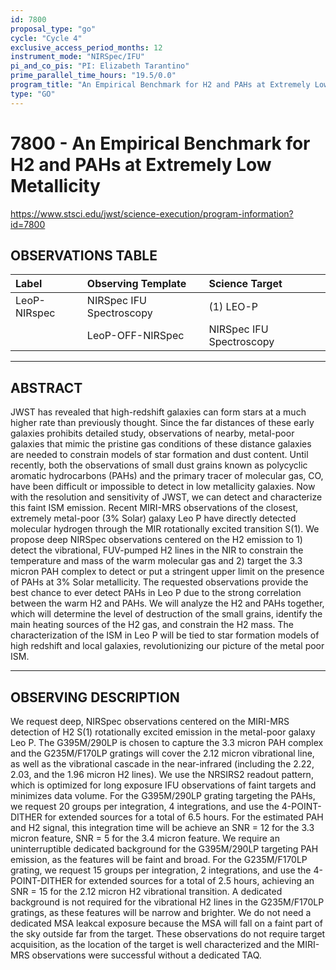 ```yaml
---
id: 7800
proposal_type: "go"
cycle: "Cycle 4"
exclusive_access_period_months: 12
instrument_mode: "NIRSpec/IFU"
pi_and_co_pis: "PI: Elizabeth Tarantino"
prime_parallel_time_hours: "19.5/0.0"
program_title: "An Empirical Benchmark for H2 and PAHs at Extremely Low Metallicity"
type: "GO"
---
```

# 7800 - An Empirical Benchmark for H2 and PAHs at Extremely Low Metallicity
https://www.stsci.edu/jwst/science-execution/program-information?id=7800
## OBSERVATIONS TABLE
| Label              | Observing Template        | Science Target |
| :----------------- | :------------------------ | :------------- |
| LeoP-NIRspec       | NIRSpec IFU Spectroscopy  | (1) LEO-P      |
| |LeoP-OFF-NIRSpec | NIRSpec IFU Spectroscopy  | (2) LEO-P-OFF  |

---

## ABSTRACT

JWST has revealed that high-redshift galaxies can form stars at a much higher rate than previously thought. Since the far distances of these early galaxies prohibits detailed study, observations of nearby, metal-poor galaxies that mimic the pristine gas conditions of these distance galaxies are needed to constrain models of star formation and dust content. Until recently, both the observations of small dust grains known as polycyclic aromatic hydrocarbons (PAHs) and the primary tracer of molecular gas, CO, have been difficult or impossible to detect in low metallicity galaxies. Now with the resolution and sensitivity of JWST, we can detect and characterize this faint ISM emission. Recent MIRI-MRS observations of the closest, extremely metal-poor (3% Solar) galaxy Leo P have directly detected molecular hydrogen through the MIR rotationally excited transition S(1). We propose deep NIRSpec observations centered on the H2 emission to 1) detect the vibrational, FUV-pumped H2 lines in the NIR to constrain the temperature and mass of the warm molecular gas and 2) target the 3.3 micron PAH complex to detect or put a stringent upper limit on the presence of PAHs at 3% Solar metallicity. The requested observations provide the best chance to ever detect PAHs in Leo P due to the strong correlation between the warm H2 and PAHs. We will analyze the H2 and PAHs together, which will determine the level of destruction of the small grains, identify the main heating sources of the H2 gas, and constrain the H2 mass. The characterization of the ISM in Leo P will be tied to star formation models of high redshift and local galaxies, revolutionizing our picture of the metal poor ISM.

---

## OBSERVING DESCRIPTION

We request deep, NIRSpec observations centered on the MIRI-MRS detection of H2 S(1) rotationally excited emission in the metal-poor galaxy Leo P. The G395M/290LP is chosen to capture the 3.3 micron PAH complex and the G235M/F170LP gratings will cover the 2.12 micron vibrational line, as well as the vibrational cascade in the near-infrared (including the 2.22, 2.03, and the 1.96 micron H2 lines). We use the NRSIRS2 readout pattern, which is optimized for long exposure IFU observations of faint targets and minimizes data volume. For the G395M/290LP grating targeting the PAHs, we request 20 groups per integration, 4 integrations, and use the 4-POINT-DITHER for extended sources for a total of 6.5 hours. For the estimated PAH and H2 signal, this integration time will be achieve an SNR = 12 for the 3.3 micron feature, SNR = 5 for the 3.4 micron feature. We require an uninterruptible dedicated background for the G395M/290LP targeting PAH emission, as the features will be faint and broad. For the G235M/F170LP grating, we request 15 groups per integration, 2 integrations, and use the 4-POINT-DITHER for extended sources for a total of 2.5 hours, achieving an SNR = 15 for the 2.12 micron H2 vibrational transition. A dedicated background is not required for the vibrational H2 lines in the G235M/F170LP gratings, as these features will be narrow and brighter. We do not need a dedicated MSA leakcal exposure because the MSA will fall on a faint part of the sky outside far from the target. These observations do not require target acquisition, as the location of the target is well characterized and the MIRI-MRS observations were successful without a dedicated TAQ.